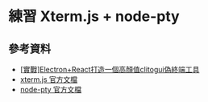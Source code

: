 # 練習 Xterm.js + node-pty

## 參考資料

- [[實戰]Electron+React打造一個高顏值clitogui偽終端工具](https://codertw.com/%E7%A8%8B%E5%BC%8F%E8%AA%9E%E8%A8%80/741477/)
- [xterm.js 官方文檔](https://xtermjs.org/)
- [node-pty 官方文檔](https://github.com/microsoft/node-pty)